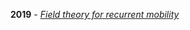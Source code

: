 
**2019** - [*Field theory for recurrent mobility*](https://www.nature.com/articles/s41467-019-11841-2)

